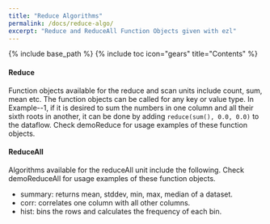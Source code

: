 ```yaml
---
title: "Reduce Algorithms"
permalink: /docs/reduce-algo/
excerpt: "Reduce and ReduceAll Function Objects given with ezl"
---
```

{% include base_path %}
{% include toc icon="gears" title="Contents" %}

#### Reduce

Function objects available for the reduce and scan units include
count, sum, mean etc. The function objects can be called for any key
or value type. In Example--1, if it is desired to sum the numbers in
one column and all their sixth roots in another, it can be done by
adding `reduce(sum(), 0.0, 0.0)` to the dataflow. Check demoReduce for
usage examples of these function objects.


#### ReduceAll

Algorithms available for the reduceAll unit include the following. Check
demoReduceAll for usage examples of these function objects.

- summary: returns mean, stddev, min, max, median of a dataset.
- corr: correlates one column with all other columns.
- hist: bins the rows and calculates the frequency of each bin.

